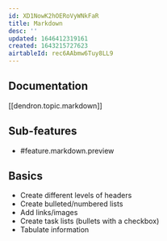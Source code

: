 ```yaml
---
id: XD1NowK2hOERoVyWNkFaR
title: Markdown
desc: ''
updated: 1646412319161
created: 1643215727623
airtableId: rec6AAbmw6Tuy8LL9
---
```

## Documentation

[[dendron.topic.markdown]]

## Sub-features

- #feature.markdown.preview

## Basics

- Create different levels of headers
- Create bulleted/numbered lists
- Add links/images
- Create task lists (bullets with a checkbox)
- Tabulate information